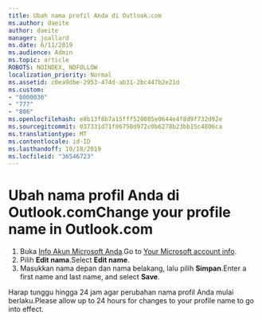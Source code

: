 ```yaml
---
title: Ubah nama profil Anda di Outlook.com
ms.author: daeite
author: daeite
manager: joallard
ms.date: 6/11/2019
ms.audience: Admin
ms.topic: article
ROBOTS: NOINDEX, NOFOLLOW
localization_priority: Normal
ms.assetid: c0ea9dbe-2953-474d-ab31-2bc447b2e21d
ms.custom:
- "8000036"
- "777"
- "806"
ms.openlocfilehash: e8b13f8b7a15fff520085e0644e4f8d9f732d92e
ms.sourcegitcommit: 037331d71f06750d972c0b6278b23bb15c4806ca
ms.translationtype: MT
ms.contentlocale: id-ID
ms.lasthandoff: 10/18/2019
ms.locfileid: "36546723"
---
```

# <a name="change-your-profile-name-in-outlookcom"></a><span data-ttu-id="d023c-102">Ubah nama profil Anda di Outlook.com</span><span class="sxs-lookup"><span data-stu-id="d023c-102">Change your profile name in Outlook.com</span></span>

1. <span data-ttu-id="d023c-103">Buka [Info Akun Microsoft Anda](https://go.microsoft.com/fwlink/p/?linkid=860841).</span><span class="sxs-lookup"><span data-stu-id="d023c-103">Go to [Your Microsoft account info](https://go.microsoft.com/fwlink/p/?linkid=860841).</span></span>
2. <span data-ttu-id="d023c-104">Pilih **Edit nama**.</span><span class="sxs-lookup"><span data-stu-id="d023c-104">Select **Edit name**.</span></span>
3. <span data-ttu-id="d023c-105">Masukkan nama depan dan nama belakang, lalu pilih **Simpan**.</span><span class="sxs-lookup"><span data-stu-id="d023c-105">Enter a first name and last name, and select **Save**.</span></span>

<span data-ttu-id="d023c-106">Harap tunggu hingga 24 jam agar perubahan nama profil Anda mulai berlaku.</span><span class="sxs-lookup"><span data-stu-id="d023c-106">Please allow up to 24 hours for changes to your profile name to go into effect.</span></span>